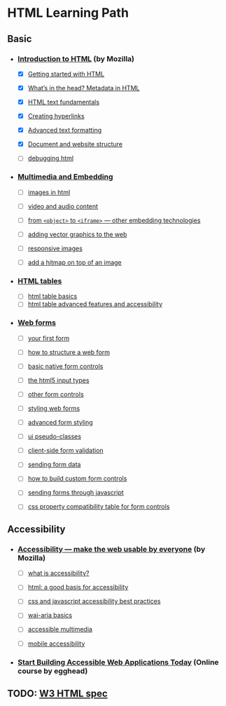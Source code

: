# HTML Learning Path

## Basic

- ### [Introduction to HTML](https://developer.mozilla.org/en-US/docs/Learn/HTML/Introduction_to_HTML) (by Mozilla)

  - [x] [Getting started with HTML](https://developer.mozilla.org/en-US/docs/Learn/HTML/Introduction_to_HTML/Getting_started)

  - [x] [What’s in the head? Metadata in HTML](https://developer.mozilla.org/en-US/docs/Learn/HTML/Introduction_to_HTML/The_head_metadata_in_HTML)

  - [x] [HTML text fundamentals](https://developer.mozilla.org/en-US/docs/Learn/HTML/Introduction_to_HTML/HTML_text_fundamentals)

  - [x] [Creating hyperlinks](https://developer.mozilla.org/en-US/docs/Learn/HTML/Introduction_to_HTML/Creating_hyperlinks)

  - [x] [Advanced text formatting](https://developer.mozilla.org/en-US/docs/Learn/HTML/Introduction_to_HTML/Advanced_text_formatting)

  - [x] [Document and website structure](https://developer.mozilla.org/en-US/docs/Learn/HTML/Introduction_to_HTML/Document_and_website_structure)

  - [ ] [debugging html](https://developer.mozilla.org/en-US/docs/Learn/HTML/Introduction_to_HTML/Debugging_HTML)

- ### [Multimedia and Embedding](https://developer.mozilla.org/en-US/docs/Learn/HTML/Multimedia_and_embedding)

  - [ ] [images in html](https://developer.mozilla.org/en-US/docs/Learn/HTML/Multimedia_and_embedding/Images_in_HTML)

  - [ ] [video and audio content](https://developer.mozilla.org/en-US/docs/Learn/HTML/Multimedia_and_embedding/Video_and_audio_content)

  - [ ] [from `<object>` to `<iframe>` — other embedding technologies](https://developer.mozilla.org/en-US/docs/Learn/HTML/Multimedia_and_embedding/Other_embedding_technologies)

  - [ ] [adding vector graphics to the web](https://developer.mozilla.org/en-US/docs/Learn/HTML/Multimedia_and_embedding/Adding_vector_graphics_to_the_Web)

  - [ ] [responsive images](https://developer.mozilla.org/en-US/docs/Learn/HTML/Multimedia_and_embedding/Responsive_images)

  - [ ] [add a hitmap on top of an image](https://developer.mozilla.org/en-US/docs/Learn/HTML/Howto/Add_a_hit_map_on_top_of_an_image)

* ### [HTML tables](https://developer.mozilla.org/en-US/docs/Learn/HTML/Tables)

  - [ ] [html table basics](https://developer.mozilla.org/en-US/docs/Learn/HTML/Tables/Basics)
  - [ ] [html table advanced features and accessibility](https://developer.mozilla.org/en-US/docs/Learn/HTML/Tables/Advanced)

* ### [Web forms](https://developer.mozilla.org/en-US/docs/Learn/HTML/Forms)

  - [ ] [your first form](https://developer.mozilla.org/en-US/docs/Learn/Forms/Your_first_form)

  - [ ] [how to structure a web form](https://developer.mozilla.org/en-US/docs/Learn/Forms/How_to_structure_a_web_form)

  - [ ] [basic native form controls](https://developer.mozilla.org/en-US/docs/Learn/Forms/Basic_native_form_controls)

  - [ ] [the html5 input types](https://developer.mozilla.org/en-US/docs/Learn/Forms/HTML5_input_types)

  - [ ] [other form controls](https://developer.mozilla.org/en-US/docs/Learn/Forms/Other_form_controls)

  - [ ] [styling web forms](https://developer.mozilla.org/en-US/docs/Learn/Forms/Styling_web_forms)

  - [ ] [advanced form styling](https://developer.mozilla.org/en-US/docs/Learn/Forms/Advanced_form_styling)

  - [ ] [ui pseudo-classes](https://developer.mozilla.org/en-US/docs/Learn/Forms/UI_pseudo-classes)

  - [ ] [client-side form validation](https://developer.mozilla.org/en-US/docs/Learn/Forms/Form_validation)

  - [ ] [sending form data](https://developer.mozilla.org/en-US/docs/Learn/Forms/Sending_and_retrieving_form_data)

  - [ ] [how to build custom form controls](https://developer.mozilla.org/en-US/docs/Learn/Forms/How_to_build_custom_form_controls)

  - [ ] [sending forms through javascript](https://developer.mozilla.org/en-US/docs/Learn/Forms/Sending_forms_through_JavaScript)

  - [ ] [css property compatibility table for form controls](https://developer.mozilla.org/en-US/docs/Learn/Forms/Property_compatibility_table_for_form_controls)

## Accessibility

- ### [Accessibility — make the web usable by everyone](https://developer.mozilla.org/en-US/docs/Learn/Accessibility) (by Mozilla)

  - [ ] [what is accessibility?](https://developer.mozilla.org/en-US/docs/Learn/Accessibility/What_is_accessibility)

  - [ ] [html: a good basis for accessibility](https://developer.mozilla.org/en-US/docs/Learn/Accessibility/HTML)

  - [ ] [css and javascript accessibility best practices](https://developer.mozilla.org/en-US/docs/Learn/Accessibility/CSS_and_JavaScript)

  - [ ] [wai-aria basics](https://developer.mozilla.org/en-US/docs/Learn/Accessibility/WAI-ARIA_basics)

  - [ ] [accessible multimedia](https://developer.mozilla.org/en-US/docs/Learn/Accessibility/Multimedia)

  - [ ] [mobile accessibility](https://developer.mozilla.org/en-US/docs/Learn/Accessibility/Mobile)

- ### [Start Building Accessible Web Applications Today](https://egghead.io/courses/start-building-accessible-web-applications-today) (Online course by egghead)

## TODO: [W3 HTML spec](https://html.spec.whatwg.org/multipage/#toc-introduction)
